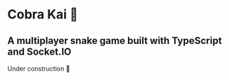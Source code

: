 # Cobra Kai 🐍

## A multiplayer snake game built with TypeScript and Socket.IO

Under construction 🚧
